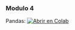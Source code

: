 ### Modulo 4
Pandas: 
[![Abrir en Colab](https://colab.research.google.com/assets/colab-badge.svg)](https://colab.research.google.com/github/ednavivianasegura/ERAP_CursoPython/blob/main/Modulo4/Importando_y_guardando_datos.ipynb)
